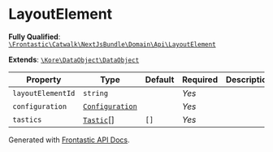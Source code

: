 #  LayoutElement

**Fully Qualified**: [`\Frontastic\Catwalk\NextJsBundle\Domain\Api\LayoutElement`](../../../../../src/php/NextJsBundle/Domain/Api/LayoutElement.php)

**Extends**: [`\Kore\DataObject\DataObject`](https://github.com/kore/DataObject)

Property|Type|Default|Required|Description
--------|----|-------|--------|-----------
`layoutElementId` | `string` |  | *Yes* | 
`configuration` | [`Configuration`](../../../FrontendBundle/Domain/Cell/Configuration.md) |  | *Yes* | 
`tastics` | [`Tastic`](../../../FrontendBundle/Domain/Tastic.md)[] | `[]` | *Yes* | 

Generated with [Frontastic API Docs](https://github.com/FrontasticGmbH/apidocs).
